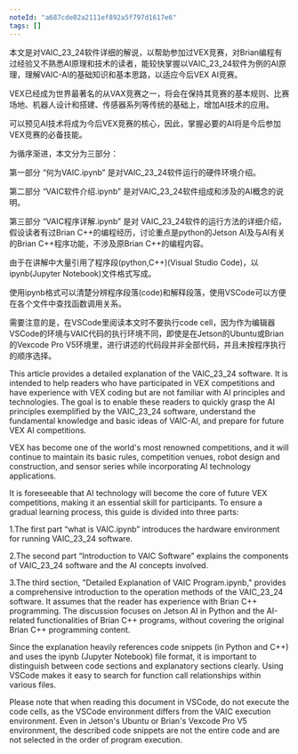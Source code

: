 ```yaml
---
noteId: "a687cde02a2111ef892a5f797d1617e6"
tags: []
---
```


本文是对VAIC_23_24软件详细的解说，以帮助参加过VEX竞赛，对Brian编程有过经验又不熟悉AI原理和技术的读者，能较快掌握以VAIC_23_24软件为例的AI原理，理解VAIC-AI的基础知识和基本思路，以适应今后VEX AI竞赛。

VEX已经成为世界最著名的从VAX竞赛之一，将会在保持其竞赛的基本规则、比赛场地、机器人设计和搭建、传感器系列等传统的基础上，增加AI技术的应用。

可以预见AI技术将成为今后VEX竞赛的核心，因此，掌握必要的AI将是今后参加VEX竞赛的必备技能。

为循序渐进，本文分为三部分：

第一部分 “何为VAIC.ipynb” 是对VAIC_23_24软件运行的硬件环境介绍。

第二部分 “VAIC软件介绍.ipynb” 是对VAIC_23_24软件组成和涉及的AI概念的说明。

第三部分 “VAIC程序详解.ipynb” 是对 VAIC_23_24软件的运行方法的详细介绍，假设读者有过Brian C++的编程经历，讨论重点是python的Jetson AI及与AI有关的Brian C++程序功能，不涉及原Brian C++的编程内容。

由于在讲解中大量引用了程序段(python,C++)(Visual Studio Code)，以ipynb(Jupyter Notebook)文件格式写成。

使用ipynb格式可以清楚分辨程序段落(code)和解释段落，使用VSCode可以方便在各个文件中查找函数调用关系。

需要注意的是，在VSCode里阅读本文时不要执行code cell，因为作为编辑器VSCode的环境与VAIC代码的执行环境不同，即使是在Jetson的Ubuntu或Brian的Vexcode Pro V5环境里，进行讲述的代码段并非全部代码，并且未按程序执行的顺序选择。

This article provides a detailed explanation of the VAIC_23_24 software. It is intended to help readers who have participated in VEX competitions and have experience with VEX coding but are not familiar with AI principles and technologies. The goal is to enable these readers to quickly grasp the AI principles exemplified by the VAIC_23_24 software, understand the fundamental knowledge and basic ideas of VAIC-AI, and prepare for future VEX AI competitions.

VEX has become one of the world's most renowned competitions, and it will continue to maintain its basic rules, competition venues, robot design and construction, and sensor series while incorporating AI technology applications.

It is foreseeable that AI technology will become the core of future VEX competitions, making it an essential skill for participants. To ensure a gradual learning process, this guide is divided into three parts:

1.The first part “what is VAIC.ipynb” introduces the hardware environment for running VAIC_23_24 software.

2.The second part “Introduction to VAIC Software” explains the components of VAIC_23_24 software and the AI concepts involved.

3.The third section, "Detailed Explanation of VAIC Program.ipynb," provides a comprehensive introduction to the operation methods of the VAIC_23_24 software. It assumes that the reader has experience with Brian C++ programming. The discussion focuses on Jetson AI in Python and the AI-related functionalities of Brian C++ programs, without covering the original Brian C++ programming content.

Since the explanation heavily references code snippets (in Python and C++) and uses the ipynb (Jupyter Notebook) file format, it is important to distinguish between code sections and explanatory sections clearly. Using VSCode makes it easy to search for function call relationships within various files.

Please note that when reading this document in VSCode, do not execute the code cells, as the VSCode environment differs from the VAIC execution environment. Even in Jetson's Ubuntu or Brian's Vexcode Pro V5 environment, the described code snippets are not the entire code and are not selected in the order of program execution.